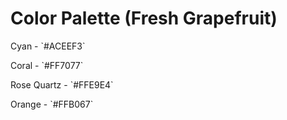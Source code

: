 # Color Palette (Fresh Grapefruit)

Cyan \- \`\#ACEEF3\`

Coral \- \`\#FF7077\`

Rose Quartz \- \`\#FFE9E4\`

Orange \- \`\#FFB067\`
